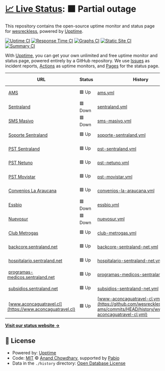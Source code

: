# [📈 Live Status](https://wesreckless.github.io/upptime-ams): <!--live status--> **🟧 Partial outage**

This repository contains the open-source uptime monitor and status page for [wesreckless](https://wesreckless.github.io/upptime-ams), powered by [Upptime](https://github.com/upptime/upptime).

[![Uptime CI](https://github.com/wesreckless/upptime-ams/workflows/Uptime%20CI/badge.svg)](https://github.com/wesreckless/upptime-ams/actions?query=workflow%3A%22Uptime+CI%22)
[![Response Time CI](https://github.com/wesreckless/upptime-ams/workflows/Response%20Time%20CI/badge.svg)](https://github.com/wesreckless/upptime-ams/actions?query=workflow%3A%22Response+Time+CI%22)
[![Graphs CI](https://github.com/wesreckless/upptime-ams/workflows/Graphs%20CI/badge.svg)](https://github.com/wesreckless/upptime-ams/actions?query=workflow%3A%22Graphs+CI%22)
[![Static Site CI](https://github.com/wesreckless/upptime-ams/workflows/Static%20Site%20CI/badge.svg)](https://github.com/wesreckless/upptime-ams/actions?query=workflow%3A%22Static+Site+CI%22)
[![Summary CI](https://github.com/wesreckless/upptime-ams/workflows/Summary%20CI/badge.svg)](https://github.com/wesreckless/upptime-ams/actions?query=workflow%3A%22Summary+CI%22)

With [Upptime](https://upptime.js.org), you can get your own unlimited and free uptime monitor and status page, powered entirely by a GitHub repository. We use [Issues](https://github.com/wesreckless/upptime-ams/issues) as incident reports, [Actions](https://github.com/wesreckless/upptime-ams/actions) as uptime monitors, and [Pages](https://wesreckless.github.io/upptime-ams) for the status page.

<!--start: status pages-->
<!-- This summary is generated by Upptime (https://github.com/upptime/upptime) -->
<!-- Do not edit this manually, your changes will be overwritten -->
<!-- prettier-ignore -->
| URL | Status | History | Response Time | Uptime |
| --- | ------ | ------- | ------------- | ------ |
| <img alt="" src="https://icons.duckduckgo.com/ip3/www.amsmobilesolutions.cl.ico" height="13"> [AMS](https://www.amsmobilesolutions.cl) | 🟩 Up | [ams.yml](https://github.com/wesreckless/upptime-ams/commits/HEAD/history/ams.yml) | <details><summary><img alt="Response time graph" src="./graphs/ams/response-time-week.png" height="20"> 1658ms</summary><br><a href="https://wesreckless.github.io/upptime-ams/history/ams"><img alt="Response time 1393" src="https://img.shields.io/endpoint?url=https%3A%2F%2Fraw.githubusercontent.com%2Fwesreckless%2Fupptime-ams%2FHEAD%2Fapi%2Fams%2Fresponse-time.json"></a><br><a href="https://wesreckless.github.io/upptime-ams/history/ams"><img alt="24-hour response time 1370" src="https://img.shields.io/endpoint?url=https%3A%2F%2Fraw.githubusercontent.com%2Fwesreckless%2Fupptime-ams%2FHEAD%2Fapi%2Fams%2Fresponse-time-day.json"></a><br><a href="https://wesreckless.github.io/upptime-ams/history/ams"><img alt="7-day response time 1658" src="https://img.shields.io/endpoint?url=https%3A%2F%2Fraw.githubusercontent.com%2Fwesreckless%2Fupptime-ams%2FHEAD%2Fapi%2Fams%2Fresponse-time-week.json"></a><br><a href="https://wesreckless.github.io/upptime-ams/history/ams"><img alt="30-day response time 1786" src="https://img.shields.io/endpoint?url=https%3A%2F%2Fraw.githubusercontent.com%2Fwesreckless%2Fupptime-ams%2FHEAD%2Fapi%2Fams%2Fresponse-time-month.json"></a><br><a href="https://wesreckless.github.io/upptime-ams/history/ams"><img alt="1-year response time 1393" src="https://img.shields.io/endpoint?url=https%3A%2F%2Fraw.githubusercontent.com%2Fwesreckless%2Fupptime-ams%2FHEAD%2Fapi%2Fams%2Fresponse-time-year.json"></a></details> | <details><summary><a href="https://wesreckless.github.io/upptime-ams/history/ams">100.00%</a></summary><a href="https://wesreckless.github.io/upptime-ams/history/ams"><img alt="All-time uptime 99.63%" src="https://img.shields.io/endpoint?url=https%3A%2F%2Fraw.githubusercontent.com%2Fwesreckless%2Fupptime-ams%2FHEAD%2Fapi%2Fams%2Fuptime.json"></a><br><a href="https://wesreckless.github.io/upptime-ams/history/ams"><img alt="24-hour uptime 100.00%" src="https://img.shields.io/endpoint?url=https%3A%2F%2Fraw.githubusercontent.com%2Fwesreckless%2Fupptime-ams%2FHEAD%2Fapi%2Fams%2Fuptime-day.json"></a><br><a href="https://wesreckless.github.io/upptime-ams/history/ams"><img alt="7-day uptime 100.00%" src="https://img.shields.io/endpoint?url=https%3A%2F%2Fraw.githubusercontent.com%2Fwesreckless%2Fupptime-ams%2FHEAD%2Fapi%2Fams%2Fuptime-week.json"></a><br><a href="https://wesreckless.github.io/upptime-ams/history/ams"><img alt="30-day uptime 99.90%" src="https://img.shields.io/endpoint?url=https%3A%2F%2Fraw.githubusercontent.com%2Fwesreckless%2Fupptime-ams%2FHEAD%2Fapi%2Fams%2Fuptime-month.json"></a><br><a href="https://wesreckless.github.io/upptime-ams/history/ams"><img alt="1-year uptime 99.63%" src="https://img.shields.io/endpoint?url=https%3A%2F%2Fraw.githubusercontent.com%2Fwesreckless%2Fupptime-ams%2FHEAD%2Fapi%2Fams%2Fuptime-year.json"></a></details>
| <img alt="" src="https://icons.duckduckgo.com/ip3/www.sentraland.net.ico" height="13"> [Sentraland](https://www.sentraland.net) | 🟥 Down | [sentraland.yml](https://github.com/wesreckless/upptime-ams/commits/HEAD/history/sentraland.yml) | <details><summary><img alt="Response time graph" src="./graphs/sentraland/response-time-week.png" height="20"> 1460ms</summary><br><a href="https://wesreckless.github.io/upptime-ams/history/sentraland"><img alt="Response time 1127" src="https://img.shields.io/endpoint?url=https%3A%2F%2Fraw.githubusercontent.com%2Fwesreckless%2Fupptime-ams%2FHEAD%2Fapi%2Fsentraland%2Fresponse-time.json"></a><br><a href="https://wesreckless.github.io/upptime-ams/history/sentraland"><img alt="24-hour response time 1824" src="https://img.shields.io/endpoint?url=https%3A%2F%2Fraw.githubusercontent.com%2Fwesreckless%2Fupptime-ams%2FHEAD%2Fapi%2Fsentraland%2Fresponse-time-day.json"></a><br><a href="https://wesreckless.github.io/upptime-ams/history/sentraland"><img alt="7-day response time 1460" src="https://img.shields.io/endpoint?url=https%3A%2F%2Fraw.githubusercontent.com%2Fwesreckless%2Fupptime-ams%2FHEAD%2Fapi%2Fsentraland%2Fresponse-time-week.json"></a><br><a href="https://wesreckless.github.io/upptime-ams/history/sentraland"><img alt="30-day response time 1268" src="https://img.shields.io/endpoint?url=https%3A%2F%2Fraw.githubusercontent.com%2Fwesreckless%2Fupptime-ams%2FHEAD%2Fapi%2Fsentraland%2Fresponse-time-month.json"></a><br><a href="https://wesreckless.github.io/upptime-ams/history/sentraland"><img alt="1-year response time 1127" src="https://img.shields.io/endpoint?url=https%3A%2F%2Fraw.githubusercontent.com%2Fwesreckless%2Fupptime-ams%2FHEAD%2Fapi%2Fsentraland%2Fresponse-time-year.json"></a></details> | <details><summary><a href="https://wesreckless.github.io/upptime-ams/history/sentraland">100.00%</a></summary><a href="https://wesreckless.github.io/upptime-ams/history/sentraland"><img alt="All-time uptime 99.98%" src="https://img.shields.io/endpoint?url=https%3A%2F%2Fraw.githubusercontent.com%2Fwesreckless%2Fupptime-ams%2FHEAD%2Fapi%2Fsentraland%2Fuptime.json"></a><br><a href="https://wesreckless.github.io/upptime-ams/history/sentraland"><img alt="24-hour uptime 99.99%" src="https://img.shields.io/endpoint?url=https%3A%2F%2Fraw.githubusercontent.com%2Fwesreckless%2Fupptime-ams%2FHEAD%2Fapi%2Fsentraland%2Fuptime-day.json"></a><br><a href="https://wesreckless.github.io/upptime-ams/history/sentraland"><img alt="7-day uptime 100.00%" src="https://img.shields.io/endpoint?url=https%3A%2F%2Fraw.githubusercontent.com%2Fwesreckless%2Fupptime-ams%2FHEAD%2Fapi%2Fsentraland%2Fuptime-week.json"></a><br><a href="https://wesreckless.github.io/upptime-ams/history/sentraland"><img alt="30-day uptime 99.92%" src="https://img.shields.io/endpoint?url=https%3A%2F%2Fraw.githubusercontent.com%2Fwesreckless%2Fupptime-ams%2FHEAD%2Fapi%2Fsentraland%2Fuptime-month.json"></a><br><a href="https://wesreckless.github.io/upptime-ams/history/sentraland"><img alt="1-year uptime 99.98%" src="https://img.shields.io/endpoint?url=https%3A%2F%2Fraw.githubusercontent.com%2Fwesreckless%2Fupptime-ams%2FHEAD%2Fapi%2Fsentraland%2Fuptime-year.json"></a></details>
| <img alt="" src="https://icons.duckduckgo.com/ip3/www.smsmasivo.net.ico" height="13"> [SMS Masivo](https://www.smsmasivo.net) | 🟥 Down | [sms-masivo.yml](https://github.com/wesreckless/upptime-ams/commits/HEAD/history/sms-masivo.yml) | <details><summary><img alt="Response time graph" src="./graphs/sms-masivo/response-time-week.png" height="20"> 272ms</summary><br><a href="https://wesreckless.github.io/upptime-ams/history/sms-masivo"><img alt="Response time 333" src="https://img.shields.io/endpoint?url=https%3A%2F%2Fraw.githubusercontent.com%2Fwesreckless%2Fupptime-ams%2FHEAD%2Fapi%2Fsms-masivo%2Fresponse-time.json"></a><br><a href="https://wesreckless.github.io/upptime-ams/history/sms-masivo"><img alt="24-hour response time 412" src="https://img.shields.io/endpoint?url=https%3A%2F%2Fraw.githubusercontent.com%2Fwesreckless%2Fupptime-ams%2FHEAD%2Fapi%2Fsms-masivo%2Fresponse-time-day.json"></a><br><a href="https://wesreckless.github.io/upptime-ams/history/sms-masivo"><img alt="7-day response time 272" src="https://img.shields.io/endpoint?url=https%3A%2F%2Fraw.githubusercontent.com%2Fwesreckless%2Fupptime-ams%2FHEAD%2Fapi%2Fsms-masivo%2Fresponse-time-week.json"></a><br><a href="https://wesreckless.github.io/upptime-ams/history/sms-masivo"><img alt="30-day response time 271" src="https://img.shields.io/endpoint?url=https%3A%2F%2Fraw.githubusercontent.com%2Fwesreckless%2Fupptime-ams%2FHEAD%2Fapi%2Fsms-masivo%2Fresponse-time-month.json"></a><br><a href="https://wesreckless.github.io/upptime-ams/history/sms-masivo"><img alt="1-year response time 333" src="https://img.shields.io/endpoint?url=https%3A%2F%2Fraw.githubusercontent.com%2Fwesreckless%2Fupptime-ams%2FHEAD%2Fapi%2Fsms-masivo%2Fresponse-time-year.json"></a></details> | <details><summary><a href="https://wesreckless.github.io/upptime-ams/history/sms-masivo">0.00%</a></summary><a href="https://wesreckless.github.io/upptime-ams/history/sms-masivo"><img alt="All-time uptime 81.93%" src="https://img.shields.io/endpoint?url=https%3A%2F%2Fraw.githubusercontent.com%2Fwesreckless%2Fupptime-ams%2FHEAD%2Fapi%2Fsms-masivo%2Fuptime.json"></a><br><a href="https://wesreckless.github.io/upptime-ams/history/sms-masivo"><img alt="24-hour uptime 0.00%" src="https://img.shields.io/endpoint?url=https%3A%2F%2Fraw.githubusercontent.com%2Fwesreckless%2Fupptime-ams%2FHEAD%2Fapi%2Fsms-masivo%2Fuptime-day.json"></a><br><a href="https://wesreckless.github.io/upptime-ams/history/sms-masivo"><img alt="7-day uptime 0.00%" src="https://img.shields.io/endpoint?url=https%3A%2F%2Fraw.githubusercontent.com%2Fwesreckless%2Fupptime-ams%2FHEAD%2Fapi%2Fsms-masivo%2Fuptime-week.json"></a><br><a href="https://wesreckless.github.io/upptime-ams/history/sms-masivo"><img alt="30-day uptime 43.43%" src="https://img.shields.io/endpoint?url=https%3A%2F%2Fraw.githubusercontent.com%2Fwesreckless%2Fupptime-ams%2FHEAD%2Fapi%2Fsms-masivo%2Fuptime-month.json"></a><br><a href="https://wesreckless.github.io/upptime-ams/history/sms-masivo"><img alt="1-year uptime 81.93%" src="https://img.shields.io/endpoint?url=https%3A%2F%2Fraw.githubusercontent.com%2Fwesreckless%2Fupptime-ams%2FHEAD%2Fapi%2Fsms-masivo%2Fuptime-year.json"></a></details>
| <img alt="" src="https://icons.duckduckgo.com/ip3/soporte.sentraland.net.ico" height="13"> [Soporte Sentraland](https://soporte.sentraland.net) | 🟩 Up | [soporte-sentraland.yml](https://github.com/wesreckless/upptime-ams/commits/HEAD/history/soporte-sentraland.yml) | <details><summary><img alt="Response time graph" src="./graphs/soporte-sentraland/response-time-week.png" height="20"> 261ms</summary><br><a href="https://wesreckless.github.io/upptime-ams/history/soporte-sentraland"><img alt="Response time 196" src="https://img.shields.io/endpoint?url=https%3A%2F%2Fraw.githubusercontent.com%2Fwesreckless%2Fupptime-ams%2FHEAD%2Fapi%2Fsoporte-sentraland%2Fresponse-time.json"></a><br><a href="https://wesreckless.github.io/upptime-ams/history/soporte-sentraland"><img alt="24-hour response time 350" src="https://img.shields.io/endpoint?url=https%3A%2F%2Fraw.githubusercontent.com%2Fwesreckless%2Fupptime-ams%2FHEAD%2Fapi%2Fsoporte-sentraland%2Fresponse-time-day.json"></a><br><a href="https://wesreckless.github.io/upptime-ams/history/soporte-sentraland"><img alt="7-day response time 261" src="https://img.shields.io/endpoint?url=https%3A%2F%2Fraw.githubusercontent.com%2Fwesreckless%2Fupptime-ams%2FHEAD%2Fapi%2Fsoporte-sentraland%2Fresponse-time-week.json"></a><br><a href="https://wesreckless.github.io/upptime-ams/history/soporte-sentraland"><img alt="30-day response time 213" src="https://img.shields.io/endpoint?url=https%3A%2F%2Fraw.githubusercontent.com%2Fwesreckless%2Fupptime-ams%2FHEAD%2Fapi%2Fsoporte-sentraland%2Fresponse-time-month.json"></a><br><a href="https://wesreckless.github.io/upptime-ams/history/soporte-sentraland"><img alt="1-year response time 196" src="https://img.shields.io/endpoint?url=https%3A%2F%2Fraw.githubusercontent.com%2Fwesreckless%2Fupptime-ams%2FHEAD%2Fapi%2Fsoporte-sentraland%2Fresponse-time-year.json"></a></details> | <details><summary><a href="https://wesreckless.github.io/upptime-ams/history/soporte-sentraland">100.00%</a></summary><a href="https://wesreckless.github.io/upptime-ams/history/soporte-sentraland"><img alt="All-time uptime 100.00%" src="https://img.shields.io/endpoint?url=https%3A%2F%2Fraw.githubusercontent.com%2Fwesreckless%2Fupptime-ams%2FHEAD%2Fapi%2Fsoporte-sentraland%2Fuptime.json"></a><br><a href="https://wesreckless.github.io/upptime-ams/history/soporte-sentraland"><img alt="24-hour uptime 100.00%" src="https://img.shields.io/endpoint?url=https%3A%2F%2Fraw.githubusercontent.com%2Fwesreckless%2Fupptime-ams%2FHEAD%2Fapi%2Fsoporte-sentraland%2Fuptime-day.json"></a><br><a href="https://wesreckless.github.io/upptime-ams/history/soporte-sentraland"><img alt="7-day uptime 100.00%" src="https://img.shields.io/endpoint?url=https%3A%2F%2Fraw.githubusercontent.com%2Fwesreckless%2Fupptime-ams%2FHEAD%2Fapi%2Fsoporte-sentraland%2Fuptime-week.json"></a><br><a href="https://wesreckless.github.io/upptime-ams/history/soporte-sentraland"><img alt="30-day uptime 100.00%" src="https://img.shields.io/endpoint?url=https%3A%2F%2Fraw.githubusercontent.com%2Fwesreckless%2Fupptime-ams%2FHEAD%2Fapi%2Fsoporte-sentraland%2Fuptime-month.json"></a><br><a href="https://wesreckless.github.io/upptime-ams/history/soporte-sentraland"><img alt="1-year uptime 100.00%" src="https://img.shields.io/endpoint?url=https%3A%2F%2Fraw.githubusercontent.com%2Fwesreckless%2Fupptime-ams%2FHEAD%2Fapi%2Fsoporte-sentraland%2Fuptime-year.json"></a></details>
| <img alt="" src="https://icons.duckduckgo.com/ip3/sent.sentraland.net.ico" height="13"> [PST Sentraland](https://sent.sentraland.net) | 🟩 Up | [pst-sentraland.yml](https://github.com/wesreckless/upptime-ams/commits/HEAD/history/pst-sentraland.yml) | <details><summary><img alt="Response time graph" src="./graphs/pst-sentraland/response-time-week.png" height="20"> 250ms</summary><br><a href="https://wesreckless.github.io/upptime-ams/history/pst-sentraland"><img alt="Response time 304" src="https://img.shields.io/endpoint?url=https%3A%2F%2Fraw.githubusercontent.com%2Fwesreckless%2Fupptime-ams%2FHEAD%2Fapi%2Fpst-sentraland%2Fresponse-time.json"></a><br><a href="https://wesreckless.github.io/upptime-ams/history/pst-sentraland"><img alt="24-hour response time 363" src="https://img.shields.io/endpoint?url=https%3A%2F%2Fraw.githubusercontent.com%2Fwesreckless%2Fupptime-ams%2FHEAD%2Fapi%2Fpst-sentraland%2Fresponse-time-day.json"></a><br><a href="https://wesreckless.github.io/upptime-ams/history/pst-sentraland"><img alt="7-day response time 250" src="https://img.shields.io/endpoint?url=https%3A%2F%2Fraw.githubusercontent.com%2Fwesreckless%2Fupptime-ams%2FHEAD%2Fapi%2Fpst-sentraland%2Fresponse-time-week.json"></a><br><a href="https://wesreckless.github.io/upptime-ams/history/pst-sentraland"><img alt="30-day response time 214" src="https://img.shields.io/endpoint?url=https%3A%2F%2Fraw.githubusercontent.com%2Fwesreckless%2Fupptime-ams%2FHEAD%2Fapi%2Fpst-sentraland%2Fresponse-time-month.json"></a><br><a href="https://wesreckless.github.io/upptime-ams/history/pst-sentraland"><img alt="1-year response time 304" src="https://img.shields.io/endpoint?url=https%3A%2F%2Fraw.githubusercontent.com%2Fwesreckless%2Fupptime-ams%2FHEAD%2Fapi%2Fpst-sentraland%2Fresponse-time-year.json"></a></details> | <details><summary><a href="https://wesreckless.github.io/upptime-ams/history/pst-sentraland">100.00%</a></summary><a href="https://wesreckless.github.io/upptime-ams/history/pst-sentraland"><img alt="All-time uptime 99.98%" src="https://img.shields.io/endpoint?url=https%3A%2F%2Fraw.githubusercontent.com%2Fwesreckless%2Fupptime-ams%2FHEAD%2Fapi%2Fpst-sentraland%2Fuptime.json"></a><br><a href="https://wesreckless.github.io/upptime-ams/history/pst-sentraland"><img alt="24-hour uptime 100.00%" src="https://img.shields.io/endpoint?url=https%3A%2F%2Fraw.githubusercontent.com%2Fwesreckless%2Fupptime-ams%2FHEAD%2Fapi%2Fpst-sentraland%2Fuptime-day.json"></a><br><a href="https://wesreckless.github.io/upptime-ams/history/pst-sentraland"><img alt="7-day uptime 100.00%" src="https://img.shields.io/endpoint?url=https%3A%2F%2Fraw.githubusercontent.com%2Fwesreckless%2Fupptime-ams%2FHEAD%2Fapi%2Fpst-sentraland%2Fuptime-week.json"></a><br><a href="https://wesreckless.github.io/upptime-ams/history/pst-sentraland"><img alt="30-day uptime 100.00%" src="https://img.shields.io/endpoint?url=https%3A%2F%2Fraw.githubusercontent.com%2Fwesreckless%2Fupptime-ams%2FHEAD%2Fapi%2Fpst-sentraland%2Fuptime-month.json"></a><br><a href="https://wesreckless.github.io/upptime-ams/history/pst-sentraland"><img alt="1-year uptime 99.98%" src="https://img.shields.io/endpoint?url=https%3A%2F%2Fraw.githubusercontent.com%2Fwesreckless%2Fupptime-ams%2FHEAD%2Fapi%2Fpst-sentraland%2Fuptime-year.json"></a></details>
| <img alt="" src="https://icons.duckduckgo.com/ip3/smsys.netuno.cl.ico" height="13"> [PST Netuno](https://smsys.netuno.cl) | 🟩 Up | [pst-netuno.yml](https://github.com/wesreckless/upptime-ams/commits/HEAD/history/pst-netuno.yml) | <details><summary><img alt="Response time graph" src="./graphs/pst-netuno/response-time-week.png" height="20"> 713ms</summary><br><a href="https://wesreckless.github.io/upptime-ams/history/pst-netuno"><img alt="Response time 719" src="https://img.shields.io/endpoint?url=https%3A%2F%2Fraw.githubusercontent.com%2Fwesreckless%2Fupptime-ams%2FHEAD%2Fapi%2Fpst-netuno%2Fresponse-time.json"></a><br><a href="https://wesreckless.github.io/upptime-ams/history/pst-netuno"><img alt="24-hour response time 974" src="https://img.shields.io/endpoint?url=https%3A%2F%2Fraw.githubusercontent.com%2Fwesreckless%2Fupptime-ams%2FHEAD%2Fapi%2Fpst-netuno%2Fresponse-time-day.json"></a><br><a href="https://wesreckless.github.io/upptime-ams/history/pst-netuno"><img alt="7-day response time 713" src="https://img.shields.io/endpoint?url=https%3A%2F%2Fraw.githubusercontent.com%2Fwesreckless%2Fupptime-ams%2FHEAD%2Fapi%2Fpst-netuno%2Fresponse-time-week.json"></a><br><a href="https://wesreckless.github.io/upptime-ams/history/pst-netuno"><img alt="30-day response time 754" src="https://img.shields.io/endpoint?url=https%3A%2F%2Fraw.githubusercontent.com%2Fwesreckless%2Fupptime-ams%2FHEAD%2Fapi%2Fpst-netuno%2Fresponse-time-month.json"></a><br><a href="https://wesreckless.github.io/upptime-ams/history/pst-netuno"><img alt="1-year response time 719" src="https://img.shields.io/endpoint?url=https%3A%2F%2Fraw.githubusercontent.com%2Fwesreckless%2Fupptime-ams%2FHEAD%2Fapi%2Fpst-netuno%2Fresponse-time-year.json"></a></details> | <details><summary><a href="https://wesreckless.github.io/upptime-ams/history/pst-netuno">100.00%</a></summary><a href="https://wesreckless.github.io/upptime-ams/history/pst-netuno"><img alt="All-time uptime 99.49%" src="https://img.shields.io/endpoint?url=https%3A%2F%2Fraw.githubusercontent.com%2Fwesreckless%2Fupptime-ams%2FHEAD%2Fapi%2Fpst-netuno%2Fuptime.json"></a><br><a href="https://wesreckless.github.io/upptime-ams/history/pst-netuno"><img alt="24-hour uptime 100.00%" src="https://img.shields.io/endpoint?url=https%3A%2F%2Fraw.githubusercontent.com%2Fwesreckless%2Fupptime-ams%2FHEAD%2Fapi%2Fpst-netuno%2Fuptime-day.json"></a><br><a href="https://wesreckless.github.io/upptime-ams/history/pst-netuno"><img alt="7-day uptime 100.00%" src="https://img.shields.io/endpoint?url=https%3A%2F%2Fraw.githubusercontent.com%2Fwesreckless%2Fupptime-ams%2FHEAD%2Fapi%2Fpst-netuno%2Fuptime-week.json"></a><br><a href="https://wesreckless.github.io/upptime-ams/history/pst-netuno"><img alt="30-day uptime 100.00%" src="https://img.shields.io/endpoint?url=https%3A%2F%2Fraw.githubusercontent.com%2Fwesreckless%2Fupptime-ams%2FHEAD%2Fapi%2Fpst-netuno%2Fuptime-month.json"></a><br><a href="https://wesreckless.github.io/upptime-ams/history/pst-netuno"><img alt="1-year uptime 99.49%" src="https://img.shields.io/endpoint?url=https%3A%2F%2Fraw.githubusercontent.com%2Fwesreckless%2Fupptime-ams%2FHEAD%2Fapi%2Fpst-netuno%2Fuptime-year.json"></a></details>
| <img alt="" src="https://icons.duckduckgo.com/ip3/pst.movistar.cl.ico" height="13"> [PST Movistar](https://pst.movistar.cl:8443/PSTadmin/init.do) | 🟩 Up | [pst-movistar.yml](https://github.com/wesreckless/upptime-ams/commits/HEAD/history/pst-movistar.yml) | <details><summary><img alt="Response time graph" src="./graphs/pst-movistar/response-time-week.png" height="20"> 751ms</summary><br><a href="https://wesreckless.github.io/upptime-ams/history/pst-movistar"><img alt="Response time 658" src="https://img.shields.io/endpoint?url=https%3A%2F%2Fraw.githubusercontent.com%2Fwesreckless%2Fupptime-ams%2FHEAD%2Fapi%2Fpst-movistar%2Fresponse-time.json"></a><br><a href="https://wesreckless.github.io/upptime-ams/history/pst-movistar"><img alt="24-hour response time 705" src="https://img.shields.io/endpoint?url=https%3A%2F%2Fraw.githubusercontent.com%2Fwesreckless%2Fupptime-ams%2FHEAD%2Fapi%2Fpst-movistar%2Fresponse-time-day.json"></a><br><a href="https://wesreckless.github.io/upptime-ams/history/pst-movistar"><img alt="7-day response time 751" src="https://img.shields.io/endpoint?url=https%3A%2F%2Fraw.githubusercontent.com%2Fwesreckless%2Fupptime-ams%2FHEAD%2Fapi%2Fpst-movistar%2Fresponse-time-week.json"></a><br><a href="https://wesreckless.github.io/upptime-ams/history/pst-movistar"><img alt="30-day response time 639" src="https://img.shields.io/endpoint?url=https%3A%2F%2Fraw.githubusercontent.com%2Fwesreckless%2Fupptime-ams%2FHEAD%2Fapi%2Fpst-movistar%2Fresponse-time-month.json"></a><br><a href="https://wesreckless.github.io/upptime-ams/history/pst-movistar"><img alt="1-year response time 658" src="https://img.shields.io/endpoint?url=https%3A%2F%2Fraw.githubusercontent.com%2Fwesreckless%2Fupptime-ams%2FHEAD%2Fapi%2Fpst-movistar%2Fresponse-time-year.json"></a></details> | <details><summary><a href="https://wesreckless.github.io/upptime-ams/history/pst-movistar">100.00%</a></summary><a href="https://wesreckless.github.io/upptime-ams/history/pst-movistar"><img alt="All-time uptime 100.00%" src="https://img.shields.io/endpoint?url=https%3A%2F%2Fraw.githubusercontent.com%2Fwesreckless%2Fupptime-ams%2FHEAD%2Fapi%2Fpst-movistar%2Fuptime.json"></a><br><a href="https://wesreckless.github.io/upptime-ams/history/pst-movistar"><img alt="24-hour uptime 100.00%" src="https://img.shields.io/endpoint?url=https%3A%2F%2Fraw.githubusercontent.com%2Fwesreckless%2Fupptime-ams%2FHEAD%2Fapi%2Fpst-movistar%2Fuptime-day.json"></a><br><a href="https://wesreckless.github.io/upptime-ams/history/pst-movistar"><img alt="7-day uptime 100.00%" src="https://img.shields.io/endpoint?url=https%3A%2F%2Fraw.githubusercontent.com%2Fwesreckless%2Fupptime-ams%2FHEAD%2Fapi%2Fpst-movistar%2Fuptime-week.json"></a><br><a href="https://wesreckless.github.io/upptime-ams/history/pst-movistar"><img alt="30-day uptime 100.00%" src="https://img.shields.io/endpoint?url=https%3A%2F%2Fraw.githubusercontent.com%2Fwesreckless%2Fupptime-ams%2FHEAD%2Fapi%2Fpst-movistar%2Fuptime-month.json"></a><br><a href="https://wesreckless.github.io/upptime-ams/history/pst-movistar"><img alt="1-year uptime 100.00%" src="https://img.shields.io/endpoint?url=https%3A%2F%2Fraw.githubusercontent.com%2Fwesreckless%2Fupptime-ams%2FHEAD%2Fapi%2Fpst-movistar%2Fuptime-year.json"></a></details>
| <img alt="" src="https://icons.duckduckgo.com/ip3/convenios.laaraucana.cl.ico" height="13"> [Convenios La Araucana](https://convenios.laaraucana.cl) | 🟩 Up | [convenios-la-araucana.yml](https://github.com/wesreckless/upptime-ams/commits/HEAD/history/convenios-la-araucana.yml) | <details><summary><img alt="Response time graph" src="./graphs/convenios-la-araucana/response-time-week.png" height="20"> 720ms</summary><br><a href="https://wesreckless.github.io/upptime-ams/history/convenios-la-araucana"><img alt="Response time 591" src="https://img.shields.io/endpoint?url=https%3A%2F%2Fraw.githubusercontent.com%2Fwesreckless%2Fupptime-ams%2FHEAD%2Fapi%2Fconvenios-la-araucana%2Fresponse-time.json"></a><br><a href="https://wesreckless.github.io/upptime-ams/history/convenios-la-araucana"><img alt="24-hour response time 850" src="https://img.shields.io/endpoint?url=https%3A%2F%2Fraw.githubusercontent.com%2Fwesreckless%2Fupptime-ams%2FHEAD%2Fapi%2Fconvenios-la-araucana%2Fresponse-time-day.json"></a><br><a href="https://wesreckless.github.io/upptime-ams/history/convenios-la-araucana"><img alt="7-day response time 720" src="https://img.shields.io/endpoint?url=https%3A%2F%2Fraw.githubusercontent.com%2Fwesreckless%2Fupptime-ams%2FHEAD%2Fapi%2Fconvenios-la-araucana%2Fresponse-time-week.json"></a><br><a href="https://wesreckless.github.io/upptime-ams/history/convenios-la-araucana"><img alt="30-day response time 641" src="https://img.shields.io/endpoint?url=https%3A%2F%2Fraw.githubusercontent.com%2Fwesreckless%2Fupptime-ams%2FHEAD%2Fapi%2Fconvenios-la-araucana%2Fresponse-time-month.json"></a><br><a href="https://wesreckless.github.io/upptime-ams/history/convenios-la-araucana"><img alt="1-year response time 591" src="https://img.shields.io/endpoint?url=https%3A%2F%2Fraw.githubusercontent.com%2Fwesreckless%2Fupptime-ams%2FHEAD%2Fapi%2Fconvenios-la-araucana%2Fresponse-time-year.json"></a></details> | <details><summary><a href="https://wesreckless.github.io/upptime-ams/history/convenios-la-araucana">100.00%</a></summary><a href="https://wesreckless.github.io/upptime-ams/history/convenios-la-araucana"><img alt="All-time uptime 99.98%" src="https://img.shields.io/endpoint?url=https%3A%2F%2Fraw.githubusercontent.com%2Fwesreckless%2Fupptime-ams%2FHEAD%2Fapi%2Fconvenios-la-araucana%2Fuptime.json"></a><br><a href="https://wesreckless.github.io/upptime-ams/history/convenios-la-araucana"><img alt="24-hour uptime 100.00%" src="https://img.shields.io/endpoint?url=https%3A%2F%2Fraw.githubusercontent.com%2Fwesreckless%2Fupptime-ams%2FHEAD%2Fapi%2Fconvenios-la-araucana%2Fuptime-day.json"></a><br><a href="https://wesreckless.github.io/upptime-ams/history/convenios-la-araucana"><img alt="7-day uptime 100.00%" src="https://img.shields.io/endpoint?url=https%3A%2F%2Fraw.githubusercontent.com%2Fwesreckless%2Fupptime-ams%2FHEAD%2Fapi%2Fconvenios-la-araucana%2Fuptime-week.json"></a><br><a href="https://wesreckless.github.io/upptime-ams/history/convenios-la-araucana"><img alt="30-day uptime 99.93%" src="https://img.shields.io/endpoint?url=https%3A%2F%2Fraw.githubusercontent.com%2Fwesreckless%2Fupptime-ams%2FHEAD%2Fapi%2Fconvenios-la-araucana%2Fuptime-month.json"></a><br><a href="https://wesreckless.github.io/upptime-ams/history/convenios-la-araucana"><img alt="1-year uptime 99.98%" src="https://img.shields.io/endpoint?url=https%3A%2F%2Fraw.githubusercontent.com%2Fwesreckless%2Fupptime-ams%2FHEAD%2Fapi%2Fconvenios-la-araucana%2Fuptime-year.json"></a></details>
| <img alt="" src="https://icons.duckduckgo.com/ip3/www.essbio.cl.ico" height="13"> [Essbio](https://www.essbio.cl) | 🟥 Down | [essbio.yml](https://github.com/wesreckless/upptime-ams/commits/HEAD/history/essbio.yml) | <details><summary><img alt="Response time graph" src="./graphs/essbio/response-time-week.png" height="20"> 136ms</summary><br><a href="https://wesreckless.github.io/upptime-ams/history/essbio"><img alt="Response time 146" src="https://img.shields.io/endpoint?url=https%3A%2F%2Fraw.githubusercontent.com%2Fwesreckless%2Fupptime-ams%2FHEAD%2Fapi%2Fessbio%2Fresponse-time.json"></a><br><a href="https://wesreckless.github.io/upptime-ams/history/essbio"><img alt="24-hour response time 194" src="https://img.shields.io/endpoint?url=https%3A%2F%2Fraw.githubusercontent.com%2Fwesreckless%2Fupptime-ams%2FHEAD%2Fapi%2Fessbio%2Fresponse-time-day.json"></a><br><a href="https://wesreckless.github.io/upptime-ams/history/essbio"><img alt="7-day response time 136" src="https://img.shields.io/endpoint?url=https%3A%2F%2Fraw.githubusercontent.com%2Fwesreckless%2Fupptime-ams%2FHEAD%2Fapi%2Fessbio%2Fresponse-time-week.json"></a><br><a href="https://wesreckless.github.io/upptime-ams/history/essbio"><img alt="30-day response time 141" src="https://img.shields.io/endpoint?url=https%3A%2F%2Fraw.githubusercontent.com%2Fwesreckless%2Fupptime-ams%2FHEAD%2Fapi%2Fessbio%2Fresponse-time-month.json"></a><br><a href="https://wesreckless.github.io/upptime-ams/history/essbio"><img alt="1-year response time 146" src="https://img.shields.io/endpoint?url=https%3A%2F%2Fraw.githubusercontent.com%2Fwesreckless%2Fupptime-ams%2FHEAD%2Fapi%2Fessbio%2Fresponse-time-year.json"></a></details> | <details><summary><a href="https://wesreckless.github.io/upptime-ams/history/essbio">0.00%</a></summary><a href="https://wesreckless.github.io/upptime-ams/history/essbio"><img alt="All-time uptime 0.01%" src="https://img.shields.io/endpoint?url=https%3A%2F%2Fraw.githubusercontent.com%2Fwesreckless%2Fupptime-ams%2FHEAD%2Fapi%2Fessbio%2Fuptime.json"></a><br><a href="https://wesreckless.github.io/upptime-ams/history/essbio"><img alt="24-hour uptime 0.00%" src="https://img.shields.io/endpoint?url=https%3A%2F%2Fraw.githubusercontent.com%2Fwesreckless%2Fupptime-ams%2FHEAD%2Fapi%2Fessbio%2Fuptime-day.json"></a><br><a href="https://wesreckless.github.io/upptime-ams/history/essbio"><img alt="7-day uptime 0.00%" src="https://img.shields.io/endpoint?url=https%3A%2F%2Fraw.githubusercontent.com%2Fwesreckless%2Fupptime-ams%2FHEAD%2Fapi%2Fessbio%2Fuptime-week.json"></a><br><a href="https://wesreckless.github.io/upptime-ams/history/essbio"><img alt="30-day uptime 7.96%" src="https://img.shields.io/endpoint?url=https%3A%2F%2Fraw.githubusercontent.com%2Fwesreckless%2Fupptime-ams%2FHEAD%2Fapi%2Fessbio%2Fuptime-month.json"></a><br><a href="https://wesreckless.github.io/upptime-ams/history/essbio"><img alt="1-year uptime 0.01%" src="https://img.shields.io/endpoint?url=https%3A%2F%2Fraw.githubusercontent.com%2Fwesreckless%2Fupptime-ams%2FHEAD%2Fapi%2Fessbio%2Fuptime-year.json"></a></details>
| <img alt="" src="https://icons.duckduckgo.com/ip3/www.nuevosur.cl.ico" height="13"> [Nuevosur](https://www.nuevosur.cl) | 🟥 Down | [nuevosur.yml](https://github.com/wesreckless/upptime-ams/commits/HEAD/history/nuevosur.yml) | <details><summary><img alt="Response time graph" src="./graphs/nuevosur/response-time-week.png" height="20"> 97ms</summary><br><a href="https://wesreckless.github.io/upptime-ams/history/nuevosur"><img alt="Response time 138" src="https://img.shields.io/endpoint?url=https%3A%2F%2Fraw.githubusercontent.com%2Fwesreckless%2Fupptime-ams%2FHEAD%2Fapi%2Fnuevosur%2Fresponse-time.json"></a><br><a href="https://wesreckless.github.io/upptime-ams/history/nuevosur"><img alt="24-hour response time 83" src="https://img.shields.io/endpoint?url=https%3A%2F%2Fraw.githubusercontent.com%2Fwesreckless%2Fupptime-ams%2FHEAD%2Fapi%2Fnuevosur%2Fresponse-time-day.json"></a><br><a href="https://wesreckless.github.io/upptime-ams/history/nuevosur"><img alt="7-day response time 97" src="https://img.shields.io/endpoint?url=https%3A%2F%2Fraw.githubusercontent.com%2Fwesreckless%2Fupptime-ams%2FHEAD%2Fapi%2Fnuevosur%2Fresponse-time-week.json"></a><br><a href="https://wesreckless.github.io/upptime-ams/history/nuevosur"><img alt="30-day response time 122" src="https://img.shields.io/endpoint?url=https%3A%2F%2Fraw.githubusercontent.com%2Fwesreckless%2Fupptime-ams%2FHEAD%2Fapi%2Fnuevosur%2Fresponse-time-month.json"></a><br><a href="https://wesreckless.github.io/upptime-ams/history/nuevosur"><img alt="1-year response time 138" src="https://img.shields.io/endpoint?url=https%3A%2F%2Fraw.githubusercontent.com%2Fwesreckless%2Fupptime-ams%2FHEAD%2Fapi%2Fnuevosur%2Fresponse-time-year.json"></a></details> | <details><summary><a href="https://wesreckless.github.io/upptime-ams/history/nuevosur">0.00%</a></summary><a href="https://wesreckless.github.io/upptime-ams/history/nuevosur"><img alt="All-time uptime 0.01%" src="https://img.shields.io/endpoint?url=https%3A%2F%2Fraw.githubusercontent.com%2Fwesreckless%2Fupptime-ams%2FHEAD%2Fapi%2Fnuevosur%2Fuptime.json"></a><br><a href="https://wesreckless.github.io/upptime-ams/history/nuevosur"><img alt="24-hour uptime 0.00%" src="https://img.shields.io/endpoint?url=https%3A%2F%2Fraw.githubusercontent.com%2Fwesreckless%2Fupptime-ams%2FHEAD%2Fapi%2Fnuevosur%2Fuptime-day.json"></a><br><a href="https://wesreckless.github.io/upptime-ams/history/nuevosur"><img alt="7-day uptime 0.00%" src="https://img.shields.io/endpoint?url=https%3A%2F%2Fraw.githubusercontent.com%2Fwesreckless%2Fupptime-ams%2FHEAD%2Fapi%2Fnuevosur%2Fuptime-week.json"></a><br><a href="https://wesreckless.github.io/upptime-ams/history/nuevosur"><img alt="30-day uptime 7.96%" src="https://img.shields.io/endpoint?url=https%3A%2F%2Fraw.githubusercontent.com%2Fwesreckless%2Fupptime-ams%2FHEAD%2Fapi%2Fnuevosur%2Fuptime-month.json"></a><br><a href="https://wesreckless.github.io/upptime-ams/history/nuevosur"><img alt="1-year uptime 0.01%" src="https://img.shields.io/endpoint?url=https%3A%2F%2Fraw.githubusercontent.com%2Fwesreckless%2Fupptime-ams%2FHEAD%2Fapi%2Fnuevosur%2Fuptime-year.json"></a></details>
| <img alt="" src="https://icons.duckduckgo.com/ip3/www.clubmetrogas.cl.ico" height="13"> [Club Metrogas](https://www.clubmetrogas.cl) | 🟩 Up | [club-metrogas.yml](https://github.com/wesreckless/upptime-ams/commits/HEAD/history/club-metrogas.yml) | <details><summary><img alt="Response time graph" src="./graphs/club-metrogas/response-time-week.png" height="20"> 1332ms</summary><br><a href="https://wesreckless.github.io/upptime-ams/history/club-metrogas"><img alt="Response time 1364" src="https://img.shields.io/endpoint?url=https%3A%2F%2Fraw.githubusercontent.com%2Fwesreckless%2Fupptime-ams%2FHEAD%2Fapi%2Fclub-metrogas%2Fresponse-time.json"></a><br><a href="https://wesreckless.github.io/upptime-ams/history/club-metrogas"><img alt="24-hour response time 1618" src="https://img.shields.io/endpoint?url=https%3A%2F%2Fraw.githubusercontent.com%2Fwesreckless%2Fupptime-ams%2FHEAD%2Fapi%2Fclub-metrogas%2Fresponse-time-day.json"></a><br><a href="https://wesreckless.github.io/upptime-ams/history/club-metrogas"><img alt="7-day response time 1332" src="https://img.shields.io/endpoint?url=https%3A%2F%2Fraw.githubusercontent.com%2Fwesreckless%2Fupptime-ams%2FHEAD%2Fapi%2Fclub-metrogas%2Fresponse-time-week.json"></a><br><a href="https://wesreckless.github.io/upptime-ams/history/club-metrogas"><img alt="30-day response time 1198" src="https://img.shields.io/endpoint?url=https%3A%2F%2Fraw.githubusercontent.com%2Fwesreckless%2Fupptime-ams%2FHEAD%2Fapi%2Fclub-metrogas%2Fresponse-time-month.json"></a><br><a href="https://wesreckless.github.io/upptime-ams/history/club-metrogas"><img alt="1-year response time 1364" src="https://img.shields.io/endpoint?url=https%3A%2F%2Fraw.githubusercontent.com%2Fwesreckless%2Fupptime-ams%2FHEAD%2Fapi%2Fclub-metrogas%2Fresponse-time-year.json"></a></details> | <details><summary><a href="https://wesreckless.github.io/upptime-ams/history/club-metrogas">100.00%</a></summary><a href="https://wesreckless.github.io/upptime-ams/history/club-metrogas"><img alt="All-time uptime 99.92%" src="https://img.shields.io/endpoint?url=https%3A%2F%2Fraw.githubusercontent.com%2Fwesreckless%2Fupptime-ams%2FHEAD%2Fapi%2Fclub-metrogas%2Fuptime.json"></a><br><a href="https://wesreckless.github.io/upptime-ams/history/club-metrogas"><img alt="24-hour uptime 100.00%" src="https://img.shields.io/endpoint?url=https%3A%2F%2Fraw.githubusercontent.com%2Fwesreckless%2Fupptime-ams%2FHEAD%2Fapi%2Fclub-metrogas%2Fuptime-day.json"></a><br><a href="https://wesreckless.github.io/upptime-ams/history/club-metrogas"><img alt="7-day uptime 100.00%" src="https://img.shields.io/endpoint?url=https%3A%2F%2Fraw.githubusercontent.com%2Fwesreckless%2Fupptime-ams%2FHEAD%2Fapi%2Fclub-metrogas%2Fuptime-week.json"></a><br><a href="https://wesreckless.github.io/upptime-ams/history/club-metrogas"><img alt="30-day uptime 100.00%" src="https://img.shields.io/endpoint?url=https%3A%2F%2Fraw.githubusercontent.com%2Fwesreckless%2Fupptime-ams%2FHEAD%2Fapi%2Fclub-metrogas%2Fuptime-month.json"></a><br><a href="https://wesreckless.github.io/upptime-ams/history/club-metrogas"><img alt="1-year uptime 99.92%" src="https://img.shields.io/endpoint?url=https%3A%2F%2Fraw.githubusercontent.com%2Fwesreckless%2Fupptime-ams%2FHEAD%2Fapi%2Fclub-metrogas%2Fuptime-year.json"></a></details>
| <img alt="" src="https://icons.duckduckgo.com/ip3/backcore.sentraland.net.ico" height="13"> [backcore.sentraland.net](https://backcore.sentraland.net) | 🟩 Up | [backcore-sentraland-net.yml](https://github.com/wesreckless/upptime-ams/commits/HEAD/history/backcore-sentraland-net.yml) | <details><summary><img alt="Response time graph" src="./graphs/backcore-sentraland-net/response-time-week.png" height="20"> 250ms</summary><br><a href="https://wesreckless.github.io/upptime-ams/history/backcore-sentraland-net"><img alt="Response time 181" src="https://img.shields.io/endpoint?url=https%3A%2F%2Fraw.githubusercontent.com%2Fwesreckless%2Fupptime-ams%2FHEAD%2Fapi%2Fbackcore-sentraland-net%2Fresponse-time.json"></a><br><a href="https://wesreckless.github.io/upptime-ams/history/backcore-sentraland-net"><img alt="24-hour response time 344" src="https://img.shields.io/endpoint?url=https%3A%2F%2Fraw.githubusercontent.com%2Fwesreckless%2Fupptime-ams%2FHEAD%2Fapi%2Fbackcore-sentraland-net%2Fresponse-time-day.json"></a><br><a href="https://wesreckless.github.io/upptime-ams/history/backcore-sentraland-net"><img alt="7-day response time 250" src="https://img.shields.io/endpoint?url=https%3A%2F%2Fraw.githubusercontent.com%2Fwesreckless%2Fupptime-ams%2FHEAD%2Fapi%2Fbackcore-sentraland-net%2Fresponse-time-week.json"></a><br><a href="https://wesreckless.github.io/upptime-ams/history/backcore-sentraland-net"><img alt="30-day response time 199" src="https://img.shields.io/endpoint?url=https%3A%2F%2Fraw.githubusercontent.com%2Fwesreckless%2Fupptime-ams%2FHEAD%2Fapi%2Fbackcore-sentraland-net%2Fresponse-time-month.json"></a><br><a href="https://wesreckless.github.io/upptime-ams/history/backcore-sentraland-net"><img alt="1-year response time 181" src="https://img.shields.io/endpoint?url=https%3A%2F%2Fraw.githubusercontent.com%2Fwesreckless%2Fupptime-ams%2FHEAD%2Fapi%2Fbackcore-sentraland-net%2Fresponse-time-year.json"></a></details> | <details><summary><a href="https://wesreckless.github.io/upptime-ams/history/backcore-sentraland-net">100.00%</a></summary><a href="https://wesreckless.github.io/upptime-ams/history/backcore-sentraland-net"><img alt="All-time uptime 100.00%" src="https://img.shields.io/endpoint?url=https%3A%2F%2Fraw.githubusercontent.com%2Fwesreckless%2Fupptime-ams%2FHEAD%2Fapi%2Fbackcore-sentraland-net%2Fuptime.json"></a><br><a href="https://wesreckless.github.io/upptime-ams/history/backcore-sentraland-net"><img alt="24-hour uptime 100.00%" src="https://img.shields.io/endpoint?url=https%3A%2F%2Fraw.githubusercontent.com%2Fwesreckless%2Fupptime-ams%2FHEAD%2Fapi%2Fbackcore-sentraland-net%2Fuptime-day.json"></a><br><a href="https://wesreckless.github.io/upptime-ams/history/backcore-sentraland-net"><img alt="7-day uptime 100.00%" src="https://img.shields.io/endpoint?url=https%3A%2F%2Fraw.githubusercontent.com%2Fwesreckless%2Fupptime-ams%2FHEAD%2Fapi%2Fbackcore-sentraland-net%2Fuptime-week.json"></a><br><a href="https://wesreckless.github.io/upptime-ams/history/backcore-sentraland-net"><img alt="30-day uptime 100.00%" src="https://img.shields.io/endpoint?url=https%3A%2F%2Fraw.githubusercontent.com%2Fwesreckless%2Fupptime-ams%2FHEAD%2Fapi%2Fbackcore-sentraland-net%2Fuptime-month.json"></a><br><a href="https://wesreckless.github.io/upptime-ams/history/backcore-sentraland-net"><img alt="1-year uptime 100.00%" src="https://img.shields.io/endpoint?url=https%3A%2F%2Fraw.githubusercontent.com%2Fwesreckless%2Fupptime-ams%2FHEAD%2Fapi%2Fbackcore-sentraland-net%2Fuptime-year.json"></a></details>
| <img alt="" src="https://icons.duckduckgo.com/ip3/hospitalario.sentraland.net.ico" height="13"> [hospitalario.sentraland.net](https://hospitalario.sentraland.net) | 🟩 Up | [hospitalario-sentraland-net.yml](https://github.com/wesreckless/upptime-ams/commits/HEAD/history/hospitalario-sentraland-net.yml) | <details><summary><img alt="Response time graph" src="./graphs/hospitalario-sentraland-net/response-time-week.png" height="20"> 246ms</summary><br><a href="https://wesreckless.github.io/upptime-ams/history/hospitalario-sentraland-net"><img alt="Response time 179" src="https://img.shields.io/endpoint?url=https%3A%2F%2Fraw.githubusercontent.com%2Fwesreckless%2Fupptime-ams%2FHEAD%2Fapi%2Fhospitalario-sentraland-net%2Fresponse-time.json"></a><br><a href="https://wesreckless.github.io/upptime-ams/history/hospitalario-sentraland-net"><img alt="24-hour response time 289" src="https://img.shields.io/endpoint?url=https%3A%2F%2Fraw.githubusercontent.com%2Fwesreckless%2Fupptime-ams%2FHEAD%2Fapi%2Fhospitalario-sentraland-net%2Fresponse-time-day.json"></a><br><a href="https://wesreckless.github.io/upptime-ams/history/hospitalario-sentraland-net"><img alt="7-day response time 246" src="https://img.shields.io/endpoint?url=https%3A%2F%2Fraw.githubusercontent.com%2Fwesreckless%2Fupptime-ams%2FHEAD%2Fapi%2Fhospitalario-sentraland-net%2Fresponse-time-week.json"></a><br><a href="https://wesreckless.github.io/upptime-ams/history/hospitalario-sentraland-net"><img alt="30-day response time 183" src="https://img.shields.io/endpoint?url=https%3A%2F%2Fraw.githubusercontent.com%2Fwesreckless%2Fupptime-ams%2FHEAD%2Fapi%2Fhospitalario-sentraland-net%2Fresponse-time-month.json"></a><br><a href="https://wesreckless.github.io/upptime-ams/history/hospitalario-sentraland-net"><img alt="1-year response time 179" src="https://img.shields.io/endpoint?url=https%3A%2F%2Fraw.githubusercontent.com%2Fwesreckless%2Fupptime-ams%2FHEAD%2Fapi%2Fhospitalario-sentraland-net%2Fresponse-time-year.json"></a></details> | <details><summary><a href="https://wesreckless.github.io/upptime-ams/history/hospitalario-sentraland-net">100.00%</a></summary><a href="https://wesreckless.github.io/upptime-ams/history/hospitalario-sentraland-net"><img alt="All-time uptime 100.00%" src="https://img.shields.io/endpoint?url=https%3A%2F%2Fraw.githubusercontent.com%2Fwesreckless%2Fupptime-ams%2FHEAD%2Fapi%2Fhospitalario-sentraland-net%2Fuptime.json"></a><br><a href="https://wesreckless.github.io/upptime-ams/history/hospitalario-sentraland-net"><img alt="24-hour uptime 100.00%" src="https://img.shields.io/endpoint?url=https%3A%2F%2Fraw.githubusercontent.com%2Fwesreckless%2Fupptime-ams%2FHEAD%2Fapi%2Fhospitalario-sentraland-net%2Fuptime-day.json"></a><br><a href="https://wesreckless.github.io/upptime-ams/history/hospitalario-sentraland-net"><img alt="7-day uptime 100.00%" src="https://img.shields.io/endpoint?url=https%3A%2F%2Fraw.githubusercontent.com%2Fwesreckless%2Fupptime-ams%2FHEAD%2Fapi%2Fhospitalario-sentraland-net%2Fuptime-week.json"></a><br><a href="https://wesreckless.github.io/upptime-ams/history/hospitalario-sentraland-net"><img alt="30-day uptime 100.00%" src="https://img.shields.io/endpoint?url=https%3A%2F%2Fraw.githubusercontent.com%2Fwesreckless%2Fupptime-ams%2FHEAD%2Fapi%2Fhospitalario-sentraland-net%2Fuptime-month.json"></a><br><a href="https://wesreckless.github.io/upptime-ams/history/hospitalario-sentraland-net"><img alt="1-year uptime 100.00%" src="https://img.shields.io/endpoint?url=https%3A%2F%2Fraw.githubusercontent.com%2Fwesreckless%2Fupptime-ams%2FHEAD%2Fapi%2Fhospitalario-sentraland-net%2Fuptime-year.json"></a></details>
| <img alt="" src="https://icons.duckduckgo.com/ip3/programas-medicos.sentraland.net.ico" height="13"> [programas-medicos.sentraland.net](https://programas-medicos.sentraland.net) | 🟩 Up | [programas-medicos-sentraland-net.yml](https://github.com/wesreckless/upptime-ams/commits/HEAD/history/programas-medicos-sentraland-net.yml) | <details><summary><img alt="Response time graph" src="./graphs/programas-medicos-sentraland-net/response-time-week.png" height="20"> 244ms</summary><br><a href="https://wesreckless.github.io/upptime-ams/history/programas-medicos-sentraland-net"><img alt="Response time 174" src="https://img.shields.io/endpoint?url=https%3A%2F%2Fraw.githubusercontent.com%2Fwesreckless%2Fupptime-ams%2FHEAD%2Fapi%2Fprogramas-medicos-sentraland-net%2Fresponse-time.json"></a><br><a href="https://wesreckless.github.io/upptime-ams/history/programas-medicos-sentraland-net"><img alt="24-hour response time 319" src="https://img.shields.io/endpoint?url=https%3A%2F%2Fraw.githubusercontent.com%2Fwesreckless%2Fupptime-ams%2FHEAD%2Fapi%2Fprogramas-medicos-sentraland-net%2Fresponse-time-day.json"></a><br><a href="https://wesreckless.github.io/upptime-ams/history/programas-medicos-sentraland-net"><img alt="7-day response time 244" src="https://img.shields.io/endpoint?url=https%3A%2F%2Fraw.githubusercontent.com%2Fwesreckless%2Fupptime-ams%2FHEAD%2Fapi%2Fprogramas-medicos-sentraland-net%2Fresponse-time-week.json"></a><br><a href="https://wesreckless.github.io/upptime-ams/history/programas-medicos-sentraland-net"><img alt="30-day response time 185" src="https://img.shields.io/endpoint?url=https%3A%2F%2Fraw.githubusercontent.com%2Fwesreckless%2Fupptime-ams%2FHEAD%2Fapi%2Fprogramas-medicos-sentraland-net%2Fresponse-time-month.json"></a><br><a href="https://wesreckless.github.io/upptime-ams/history/programas-medicos-sentraland-net"><img alt="1-year response time 174" src="https://img.shields.io/endpoint?url=https%3A%2F%2Fraw.githubusercontent.com%2Fwesreckless%2Fupptime-ams%2FHEAD%2Fapi%2Fprogramas-medicos-sentraland-net%2Fresponse-time-year.json"></a></details> | <details><summary><a href="https://wesreckless.github.io/upptime-ams/history/programas-medicos-sentraland-net">100.00%</a></summary><a href="https://wesreckless.github.io/upptime-ams/history/programas-medicos-sentraland-net"><img alt="All-time uptime 100.00%" src="https://img.shields.io/endpoint?url=https%3A%2F%2Fraw.githubusercontent.com%2Fwesreckless%2Fupptime-ams%2FHEAD%2Fapi%2Fprogramas-medicos-sentraland-net%2Fuptime.json"></a><br><a href="https://wesreckless.github.io/upptime-ams/history/programas-medicos-sentraland-net"><img alt="24-hour uptime 100.00%" src="https://img.shields.io/endpoint?url=https%3A%2F%2Fraw.githubusercontent.com%2Fwesreckless%2Fupptime-ams%2FHEAD%2Fapi%2Fprogramas-medicos-sentraland-net%2Fuptime-day.json"></a><br><a href="https://wesreckless.github.io/upptime-ams/history/programas-medicos-sentraland-net"><img alt="7-day uptime 100.00%" src="https://img.shields.io/endpoint?url=https%3A%2F%2Fraw.githubusercontent.com%2Fwesreckless%2Fupptime-ams%2FHEAD%2Fapi%2Fprogramas-medicos-sentraland-net%2Fuptime-week.json"></a><br><a href="https://wesreckless.github.io/upptime-ams/history/programas-medicos-sentraland-net"><img alt="30-day uptime 100.00%" src="https://img.shields.io/endpoint?url=https%3A%2F%2Fraw.githubusercontent.com%2Fwesreckless%2Fupptime-ams%2FHEAD%2Fapi%2Fprogramas-medicos-sentraland-net%2Fuptime-month.json"></a><br><a href="https://wesreckless.github.io/upptime-ams/history/programas-medicos-sentraland-net"><img alt="1-year uptime 100.00%" src="https://img.shields.io/endpoint?url=https%3A%2F%2Fraw.githubusercontent.com%2Fwesreckless%2Fupptime-ams%2FHEAD%2Fapi%2Fprogramas-medicos-sentraland-net%2Fuptime-year.json"></a></details>
| <img alt="" src="https://icons.duckduckgo.com/ip3/subsidios.sentraland.net.ico" height="13"> [subsidios.sentraland.net](https://subsidios.sentraland.net) | 🟩 Up | [subsidios-sentraland-net.yml](https://github.com/wesreckless/upptime-ams/commits/HEAD/history/subsidios-sentraland-net.yml) | <details><summary><img alt="Response time graph" src="./graphs/subsidios-sentraland-net/response-time-week.png" height="20"> 213ms</summary><br><a href="https://wesreckless.github.io/upptime-ams/history/subsidios-sentraland-net"><img alt="Response time 191" src="https://img.shields.io/endpoint?url=https%3A%2F%2Fraw.githubusercontent.com%2Fwesreckless%2Fupptime-ams%2FHEAD%2Fapi%2Fsubsidios-sentraland-net%2Fresponse-time.json"></a><br><a href="https://wesreckless.github.io/upptime-ams/history/subsidios-sentraland-net"><img alt="24-hour response time 279" src="https://img.shields.io/endpoint?url=https%3A%2F%2Fraw.githubusercontent.com%2Fwesreckless%2Fupptime-ams%2FHEAD%2Fapi%2Fsubsidios-sentraland-net%2Fresponse-time-day.json"></a><br><a href="https://wesreckless.github.io/upptime-ams/history/subsidios-sentraland-net"><img alt="7-day response time 213" src="https://img.shields.io/endpoint?url=https%3A%2F%2Fraw.githubusercontent.com%2Fwesreckless%2Fupptime-ams%2FHEAD%2Fapi%2Fsubsidios-sentraland-net%2Fresponse-time-week.json"></a><br><a href="https://wesreckless.github.io/upptime-ams/history/subsidios-sentraland-net"><img alt="30-day response time 260" src="https://img.shields.io/endpoint?url=https%3A%2F%2Fraw.githubusercontent.com%2Fwesreckless%2Fupptime-ams%2FHEAD%2Fapi%2Fsubsidios-sentraland-net%2Fresponse-time-month.json"></a><br><a href="https://wesreckless.github.io/upptime-ams/history/subsidios-sentraland-net"><img alt="1-year response time 191" src="https://img.shields.io/endpoint?url=https%3A%2F%2Fraw.githubusercontent.com%2Fwesreckless%2Fupptime-ams%2FHEAD%2Fapi%2Fsubsidios-sentraland-net%2Fresponse-time-year.json"></a></details> | <details><summary><a href="https://wesreckless.github.io/upptime-ams/history/subsidios-sentraland-net">100.00%</a></summary><a href="https://wesreckless.github.io/upptime-ams/history/subsidios-sentraland-net"><img alt="All-time uptime 100.00%" src="https://img.shields.io/endpoint?url=https%3A%2F%2Fraw.githubusercontent.com%2Fwesreckless%2Fupptime-ams%2FHEAD%2Fapi%2Fsubsidios-sentraland-net%2Fuptime.json"></a><br><a href="https://wesreckless.github.io/upptime-ams/history/subsidios-sentraland-net"><img alt="24-hour uptime 100.00%" src="https://img.shields.io/endpoint?url=https%3A%2F%2Fraw.githubusercontent.com%2Fwesreckless%2Fupptime-ams%2FHEAD%2Fapi%2Fsubsidios-sentraland-net%2Fuptime-day.json"></a><br><a href="https://wesreckless.github.io/upptime-ams/history/subsidios-sentraland-net"><img alt="7-day uptime 100.00%" src="https://img.shields.io/endpoint?url=https%3A%2F%2Fraw.githubusercontent.com%2Fwesreckless%2Fupptime-ams%2FHEAD%2Fapi%2Fsubsidios-sentraland-net%2Fuptime-week.json"></a><br><a href="https://wesreckless.github.io/upptime-ams/history/subsidios-sentraland-net"><img alt="30-day uptime 100.00%" src="https://img.shields.io/endpoint?url=https%3A%2F%2Fraw.githubusercontent.com%2Fwesreckless%2Fupptime-ams%2FHEAD%2Fapi%2Fsubsidios-sentraland-net%2Fuptime-month.json"></a><br><a href="https://wesreckless.github.io/upptime-ams/history/subsidios-sentraland-net"><img alt="1-year uptime 100.00%" src="https://img.shields.io/endpoint?url=https%3A%2F%2Fraw.githubusercontent.com%2Fwesreckless%2Fupptime-ams%2FHEAD%2Fapi%2Fsubsidios-sentraland-net%2Fuptime-year.json"></a></details>
| <img alt="" src="https://icons.duckduckgo.com/ip3/www.aconcaguatravel.cl.ico" height="13"> [www.aconcaguatravel.cl](https://www.aconcaguatravel.cl) | 🟩 Up | [www-aconcaguatravel-cl.yml](https://github.com/wesreckless/upptime-ams/commits/HEAD/history/www-aconcaguatravel-cl.yml) | <details><summary><img alt="Response time graph" src="./graphs/www-aconcaguatravel-cl/response-time-week.png" height="20"> 545ms</summary><br><a href="https://wesreckless.github.io/upptime-ams/history/www-aconcaguatravel-cl"><img alt="Response time 640" src="https://img.shields.io/endpoint?url=https%3A%2F%2Fraw.githubusercontent.com%2Fwesreckless%2Fupptime-ams%2FHEAD%2Fapi%2Fwww-aconcaguatravel-cl%2Fresponse-time.json"></a><br><a href="https://wesreckless.github.io/upptime-ams/history/www-aconcaguatravel-cl"><img alt="24-hour response time 891" src="https://img.shields.io/endpoint?url=https%3A%2F%2Fraw.githubusercontent.com%2Fwesreckless%2Fupptime-ams%2FHEAD%2Fapi%2Fwww-aconcaguatravel-cl%2Fresponse-time-day.json"></a><br><a href="https://wesreckless.github.io/upptime-ams/history/www-aconcaguatravel-cl"><img alt="7-day response time 545" src="https://img.shields.io/endpoint?url=https%3A%2F%2Fraw.githubusercontent.com%2Fwesreckless%2Fupptime-ams%2FHEAD%2Fapi%2Fwww-aconcaguatravel-cl%2Fresponse-time-week.json"></a><br><a href="https://wesreckless.github.io/upptime-ams/history/www-aconcaguatravel-cl"><img alt="30-day response time 446" src="https://img.shields.io/endpoint?url=https%3A%2F%2Fraw.githubusercontent.com%2Fwesreckless%2Fupptime-ams%2FHEAD%2Fapi%2Fwww-aconcaguatravel-cl%2Fresponse-time-month.json"></a><br><a href="https://wesreckless.github.io/upptime-ams/history/www-aconcaguatravel-cl"><img alt="1-year response time 640" src="https://img.shields.io/endpoint?url=https%3A%2F%2Fraw.githubusercontent.com%2Fwesreckless%2Fupptime-ams%2FHEAD%2Fapi%2Fwww-aconcaguatravel-cl%2Fresponse-time-year.json"></a></details> | <details><summary><a href="https://wesreckless.github.io/upptime-ams/history/www-aconcaguatravel-cl">100.00%</a></summary><a href="https://wesreckless.github.io/upptime-ams/history/www-aconcaguatravel-cl"><img alt="All-time uptime 99.66%" src="https://img.shields.io/endpoint?url=https%3A%2F%2Fraw.githubusercontent.com%2Fwesreckless%2Fupptime-ams%2FHEAD%2Fapi%2Fwww-aconcaguatravel-cl%2Fuptime.json"></a><br><a href="https://wesreckless.github.io/upptime-ams/history/www-aconcaguatravel-cl"><img alt="24-hour uptime 100.00%" src="https://img.shields.io/endpoint?url=https%3A%2F%2Fraw.githubusercontent.com%2Fwesreckless%2Fupptime-ams%2FHEAD%2Fapi%2Fwww-aconcaguatravel-cl%2Fuptime-day.json"></a><br><a href="https://wesreckless.github.io/upptime-ams/history/www-aconcaguatravel-cl"><img alt="7-day uptime 100.00%" src="https://img.shields.io/endpoint?url=https%3A%2F%2Fraw.githubusercontent.com%2Fwesreckless%2Fupptime-ams%2FHEAD%2Fapi%2Fwww-aconcaguatravel-cl%2Fuptime-week.json"></a><br><a href="https://wesreckless.github.io/upptime-ams/history/www-aconcaguatravel-cl"><img alt="30-day uptime 100.00%" src="https://img.shields.io/endpoint?url=https%3A%2F%2Fraw.githubusercontent.com%2Fwesreckless%2Fupptime-ams%2FHEAD%2Fapi%2Fwww-aconcaguatravel-cl%2Fuptime-month.json"></a><br><a href="https://wesreckless.github.io/upptime-ams/history/www-aconcaguatravel-cl"><img alt="1-year uptime 99.66%" src="https://img.shields.io/endpoint?url=https%3A%2F%2Fraw.githubusercontent.com%2Fwesreckless%2Fupptime-ams%2FHEAD%2Fapi%2Fwww-aconcaguatravel-cl%2Fuptime-year.json"></a></details>

<!--end: status pages-->

[**Visit our status website →**](https://wesreckless.github.io/upptime-ams)

## 📄 License

- Powered by: [Upptime](https://github.com/upptime/upptime)
- Code: [MIT](./LICENSE) © [Anand Chowdhary](https://anandchowdhary.com), supported by [Pabio](https://pabio.com)
- Data in the `./history` directory: [Open Database License](https://opendatacommons.org/licenses/odbl/1-0/)
